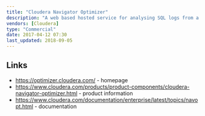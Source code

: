 ```yaml
---
title: "Cloudera Navigator Optimizer"
description: "A web based hosted service for analysing SQL logs from a range of relational databases to provide guidance on offloading workloads to Hadoop, and from Hive and Impala to provide guidance on optimising workloads running on Hadoop.  Can analyse query logs, query metadata, schemas and statistics, and includes a Java utility to mask literal values in SQl queries and logs, and to encrypting schema identifiers before files are uploaded.  Provides analytics on the overall query workload (including by similarity and risk, as well as by uploaded metrics such as cpu usage, memory usage and file system reads/writes) and recommendations for improvements to queries (to reduce risk, and to make external queries Hadoop compatible), with risk representing the level of Hadoop compatibility. Formally Xplain.io which was founded in 2013, acquired by Cloudera in February 2015, with a GA release as Cloudera Navigator Optimizer in July 2016."
vendors: [Cloudera]
type: "Commercial"
date: 2017-04-12 07:30
last_updated: 2018-09-05
---
```

## Links

* <https://optimizer.cloudera.com/> - homepage
* <https://www.cloudera.com/products/product-components/cloudera-navigator-optimizer.html> - product information
* <https://www.cloudera.com/documentation/enterprise/latest/topics/navopt.html> - documentation